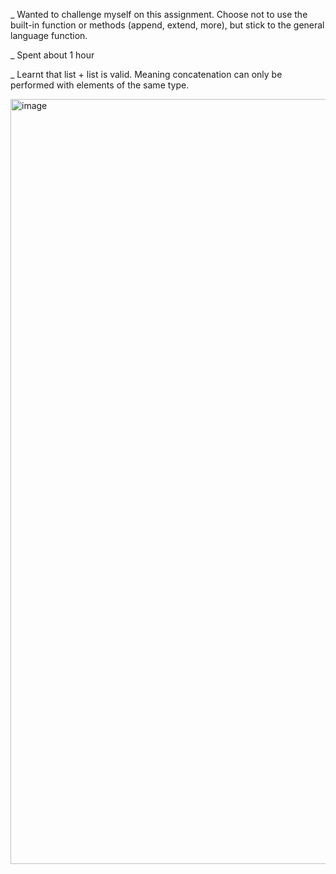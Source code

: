 _ Wanted to challenge myself on this assignment. Choose not to use the built-in function or methods (append, extend, more), but stick to the general language function.

_ Spent about 1 hour

_ Learnt that list + list is valid. Meaning concatenation can only be performed with elements of the same type.

<img width="1134" height="1224" alt="image" src="https://github.com/user-attachments/assets/909c30b1-310a-4698-889d-4a0880695c03" />

